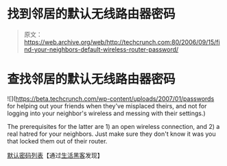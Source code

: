 # 找到邻居的默认无线路由器密码

> 原文：<https://web.archive.org/web/http://techcrunch.com:80/2006/09/15/find-your-neighbors-default-wireless-router-password/>

# 查找邻居的默认无线路由器密码

![](https://beta.techcrunch.com/wp-content/uploads/2007/01/passwords for helping out your friends when they've misplaced theirs, and not for logging into your neighbor's wireless and messing with their settings.</root>)

The prerequisites for the latter are 1) an open wireless connection, and 2) a real hatred for your neighbors. Just make sure they don't know it was you that locked them out of their router.

[默认密码列表](https://web.archive.org/web/20210305102735/http://www.phenoelit.de/dpl/dpl.html)【通过[生活黑客](https://web.archive.org/web/20210305102735/http://www.lifehacker.com/software/wireless/find-a-routers-login-and-password-200949.php)发现】